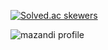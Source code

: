[![Solved.ac skewers](http://mazassumnida.wtf/api/v2/generate_badge?boj=skewers)](https://solved.ac/skewers)

![mazandi profile](http://mazandi.herokuapp.com/api?handle=skewers&theme=dark)

<!--
<img src="https://img.shields.io/badge/Python-3776AB?style=flat&logo=Python&logoColor=white"/>
왜 안됨?.??
-->
